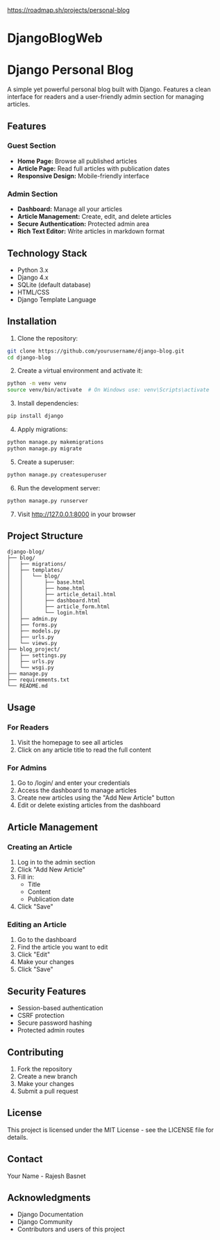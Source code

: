 https://roadmap.sh/projects/personal-blog
# DjangoBlogWeb
# Django Personal Blog

A simple yet powerful personal blog built with Django. Features a clean interface for readers and a user-friendly admin section for managing articles.

## Features

### Guest Section
- **Home Page:** Browse all published articles
- **Article Page:** Read full articles with publication dates
- **Responsive Design:** Mobile-friendly interface

### Admin Section
- **Dashboard:** Manage all your articles
- **Article Management:** Create, edit, and delete articles
- **Secure Authentication:** Protected admin area
- **Rich Text Editor:** Write articles in markdown format

## Technology Stack

- Python 3.x
- Django 4.x
- SQLite (default database)
- HTML/CSS
- Django Template Language

## Installation

1. Clone the repository:
```bash
git clone https://github.com/yourusername/django-blog.git
cd django-blog
```

2. Create a virtual environment and activate it:
```bash
python -m venv venv
source venv/bin/activate  # On Windows use: venv\Scripts\activate
```

3. Install dependencies:
```bash
pip install django
```

4. Apply migrations:
```bash
python manage.py makemigrations
python manage.py migrate
```

5. Create a superuser:
```bash
python manage.py createsuperuser
```

6. Run the development server:
```bash
python manage.py runserver
```

7. Visit http://127.0.0.1:8000 in your browser

## Project Structure

```
django-blog/
├── blog/
│   ├── migrations/
│   ├── templates/
│   │   └── blog/
│   │       ├── base.html
│   │       ├── home.html
│   │       ├── article_detail.html
│   │       ├── dashboard.html
│   │       ├── article_form.html
│   │       └── login.html
│   ├── admin.py
│   ├── forms.py
│   ├── models.py
│   ├── urls.py
│   └── views.py
├── blog_project/
│   ├── settings.py
│   ├── urls.py
│   └── wsgi.py
├── manage.py
├── requirements.txt
└── README.md
```

## Usage

### For Readers
1. Visit the homepage to see all articles
2. Click on any article title to read the full content

### For Admins
1. Go to /login/ and enter your credentials
2. Access the dashboard to manage articles
3. Create new articles using the "Add New Article" button
4. Edit or delete existing articles from the dashboard

## Article Management

### Creating an Article
1. Log in to the admin section
2. Click "Add New Article"
3. Fill in:
   - Title
   - Content
   - Publication date
4. Click "Save"

### Editing an Article
1. Go to the dashboard
2. Find the article you want to edit
3. Click "Edit"
4. Make your changes
5. Click "Save"

## Security Features

- Session-based authentication
- CSRF protection
- Secure password hashing
- Protected admin routes

## Contributing

1. Fork the repository
2. Create a new branch
3. Make your changes
4. Submit a pull request

## License

This project is licensed under the MIT License - see the LICENSE file for details.

## Contact

Your Name - Rajesh Basnet


## Acknowledgments

- Django Documentation
- Django Community
- Contributors and users of this project
